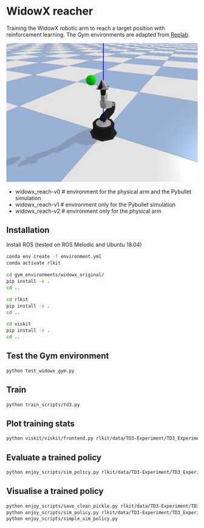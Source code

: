 # WidowX reacher
Training the WidowX robotic arm to reach a target position with reinforcement learning.
The Gym environments are adapted from [Replab](https://github.com/bhyang/replab).


![Alt text](/docs/images/widowx_pybullet.gif?raw=true "The Widowx Gym environment in Pybullet")


- widowx_reach-v0   # environment for the physical arm and the Pybullet simulation
- widowx_reach-v1   # environment only for the Pybullet simulation
- widowx_reach-v2   # environment only for the physical arm


## Installation


Install ROS
(tested on ROS Melodic and Ubuntu 18.04)

```bash
conda env create -f environment.yml
conda activate rlkit
```

```bash
cd gym_environments/widowx_original/
pip install -e .
cd ..
```

```bash
cd rlkit
pip install -e .
cd ..
```

```bash
cd viskit
pip install -e .
cd ..
```

## Test the Gym environment

```bash
python test_widowx_gym.py
```


## Train

```bash
python train_scripts/td3.py
```

## Plot training stats
```bash
python viskit/viskit/frontend.py rlkit/data/TD3-Experiment/TD3_Experiment_2020_05_16_10_35_20000--s-0/
```

## Evaluate a trained policy
```bash
python enjoy_scripts/sim_policy.py rlkit/data/TD3-Experiment/TD3_Experiment_2020_05_16_10_35_26_0000--s-0/params.pkl
```

## Visualise a trained policy
```bash
python enjoy_scripts/save_clean_pickle.py rlkit/data/TD3-Experiment/TD3_Experiment_2020_05_16_10_35_26_0000--s-0/params.pkl
python enjoy_scripts/sim_policy.py rlkit/data/TD3-Experiment/TD3_Experiment_2020_05_16_15_29_53_0000--s-0/cleaned_params.pkl
python enjoy_scripts/simple_sim_policy.py
```